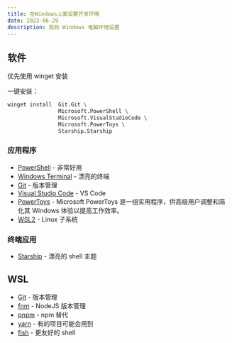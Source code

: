 ```yaml
---
title: 在Windows上面设置开发环境
date: 2023-06-29
description: 我的 Windows 电脑环境设置
---
```


## 软件

优先使用 winget 安装

一键安装：

```bash
winget install  Git.Git \
                Microsoft.PowerShell \
                Microsoft.VisualStudioCode \
                Microsoft.PowerToys \
                Starship.Starship
```

### 应用程序

- [PowerShell](https://github.com/PowerShell/PowerShell) - 非常好用
- [Windows Terminal](https://github.com/microsoft/terminal) - 漂亮的终端
- [Git](https://git-scm.com/) - 版本管理
- [Visual Studio Code](https://code.visualstudio.com/) - VS Code
- [PowerToys](https://github.com/microsoft/PowerToys) - Microsoft PowerToys 是一组实用程序，供高级用户调整和简化其 Windows 体验以提高工作效率。
- [WSL2](https://learn.microsoft.com/en-us/windows/wsl/) - Linux 子系统

### 终端应用

- [Starship](https://starship.rs/) - 漂亮的 shell 主题

## WSL

- [Git](https://git-scm.com/) - 版本管理
- [fnm](https://github.com/Schniz/fnm) - NodeJS 版本管理
- [pnpm](https://github.com/pnpm/pnpm) - npm 替代
- [yarn](https://github.com/yarnpkg/berry) - 有的项目可能会用到
- [fish](https://github.com/fish-shell/fish-shell) - 更友好的 shell
